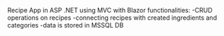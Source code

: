 Recipe App in ASP .NET using MVC with Blazor 
functionalities:
-CRUD operations on recipes
-connecting recipes with created ingredients and categories 
-data is stored in MSSQL DB
